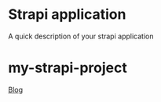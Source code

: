 # Strapi application

A quick description of your strapi application
# my-strapi-project

[Blog](https://dev.to/ivanadokic/strapi-quickstart-11gk)
